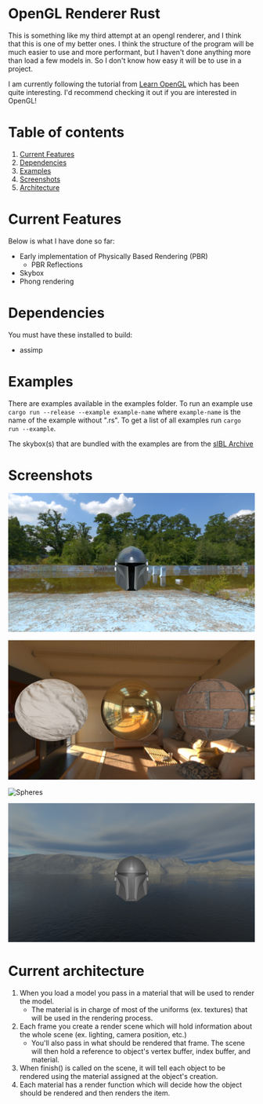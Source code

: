 # OpenGL Renderer Rust

This is something like my third attempt at an opengl renderer, and I think that this is one of my better ones. 
I think the structure of the program will be much easier to use and more performant, but I haven't done anything more than load a few models in. 
So I don't know how easy it will be to use in a project.

I am currently following the tutorial from [Learn OpenGL](https://learnopengl.com) which has been quite interesting. 
I'd recommend checking it out if you are interested in OpenGL!

# Table of contents

1. [Current Features](#current-features)
1. [Dependencies](#dependencies)
3. [Examples](#examples)
4. [Screenshots](#screenshots)
5. [Architecture](#current-architecture)

# Current Features
Below is what I have done so far:

* Early implementation of Physically Based Rendering (PBR)
    * PBR Reflections
* Skybox
* Phong rendering

# Dependencies

You must have these installed to build:
* assimp

# Examples
There are examples available in the examples folder. To run an example use `cargo run --release --example example-name` 
where `example-name` is the name of the example without ".rs". To get a list of all examples run `cargo run --example`.

The skybox(s) that are bundled with the examples are from the [sIBL Archive](http://www.hdrlabs.com/sibl/archive.html)

# Screenshots

![Mandalorian-Reflection](screenshots/Mandalorian-Reflection.png)

![Texture Example](screenshots/texture_example.png)

![Spheres](screenshots/Spheres.png)

![Mandalorian](screenshots/Mandalorian.png)

# Current architecture

1. When you load a model you pass in a material that will be used to render the model.
    * The material is in charge of most of the uniforms (ex. textures) that will be used in the rendering process.
1. Each frame you create a render scene which will hold information about the whole scene (ex. lighting, camera position, etc.)
    * You'll also pass in what should be rendered that frame. The scene will then hold a reference to object's vertex buffer, index buffer, and material.
1. When finish() is called on the scene, it will tell each object to be rendered using the material assigned at the object's creation.
1. Each material has a render function which will decide how the object should be rendered and then renders the item.
